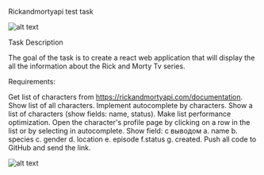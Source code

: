 Rickandmortyapi test task

![alt text](https://github.com/takotorayata/rickandmortyapi-test-task/blob/main/public/rickandmortyapi.png)

Task Description

The goal of the task is to create a react web application that will display the all the information about the Rick and Morty Tv series.

Requirements:

Get list of characters from https://rickandmortyapi.com/documentation. Show list of all characters. Implement autocomplete by characters. Show a list of characters (show fields: name, status). Make list performance optimization. Open the character's profile page by clicking on a row in the list or by selecting in autocomplete. Show field: с выводом a. name b. species c. gender d. location e. episode f.status g. created. Push all code to GitHub and send the link.

![alt text](https://github.com/takotorayata/rickandmortyapi-test-task/blob/main/public/rickandmortyapicard.png)
